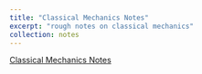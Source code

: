 ```yaml
---
title: "Classical Mechanics Notes"
excerpt: "rough notes on classical mechanics"
collection: notes
---
```


[Classical Mechanics Notes](https://website-name.com) 
